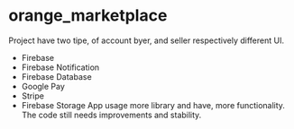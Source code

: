 # orange_marketplace
Project have two tipe, of account byer, and seller respectively different UI.
- Firebase
- Firebase Notification
- Firebase Database
- Google Pay
- Stripe
- Firebase Storage
App usage more library and have, more functionality.
The code still needs improvements and stability.

